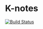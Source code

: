 # K-notes

[![Build Status](https://travis-ci.org/leapwing/foobar.svg?branch=gh-pages)](https://travis-ci.org/leapwing/foobar)